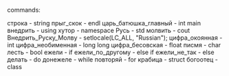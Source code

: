 commands:

строка               - string
прыг_скок            - endl
царь_батюшка_главный - int main
внедрить             - using
хутор                - namespace
Русь                 - std
молвить              - cout
Внедрить_Руску_Молву - setlocale(LC_ALL, "Russian");
цифра_окоянная       - int
цифра_необименная    - long long
цифра_бесовская      - float
писмя                - char
лесть                - bool
ежели                - if
ежели_по_другому     - else if
ежели_не_так         - else
делать               - do
донежеле             - while
повторяй             - for
крабица              - struct
богоотец             - class